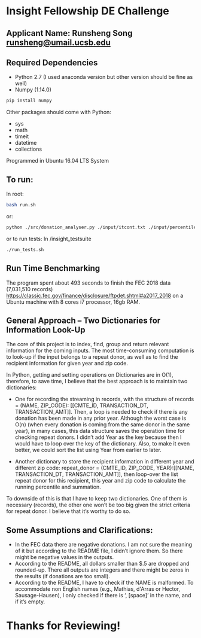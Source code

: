 # Insight Fellowship DE Challenge

Applicant Name: Runsheng Song
runsheng@umail.ucsb.edu
----

## Required Dependencies
* Python 2.7 (I used anaconda version but other version should be fine as well)
* Numpy (1.14.0)

```bash
pip install numpy
```

Other packages should come with Python:
* sys
* math
* timeit
* datetime
* collections

Programmed in Ubuntu 16.04 LTS System

## To run:

In root:
```bash
bash run.sh
```
or:
```bash
python ./src/donation_analyser.py ./input/itcont.txt ./input/percentile.txt ./output/repeat_donors.txt
```

or to run tests:
In /insight_testsuite
```bash
./run_tests.sh
```

## Run Time Benchmarking
The program spent about 493 seconds to finish the FEC 2018 data (7,031,510 records)
https://classic.fec.gov/finance/disclosure/ftpdet.shtml#a2017_2018
on a Ubuntu machine with 8 cores i7 processor, 16gb RAM.

## General Approach – Two Dictionaries for Information Look-Up

The core of this project is to index, find, group and return relevant information for the coming inputs. The most time-consuming computation is to look-up if the input belongs to a repeat donor, as well as to find the recipient information for given year and zip code.

In Python, getting and setting operations on Dictionaries are in O(1), therefore, to save time, I believe that the best approach is to maintain two dictionaries: 

* One for recording the streaming in records, with the structure of records = (NAME, ZIP_CODE): [[CMTE_ID, TRANSACTION_DT, TRANSACTION_AMT]]. Then, a loop is needed to check if there is any donation has been made in any prior year. Although the worst case is O(n) (when every donation is coming from the same donor in the same year), in many cases, this data structure saves the operation time for checking repeat donors. I didn’t add Year as the key because then I would have to loop over the key of the dictionary. Also, to make it even better, we could sort the list using Year from earlier to later.

* Another dictionary to store the recipient information in different year and different zip code: repeat_donor = (CMTE_ID, ZIP_CODE, YEAR):[[NAME, TRANSACTION_DT, TRANSACTION_AMT]], then loop-over the list repeat donor for this recipient, this year and zip code to calculate the running percentile and summation.

To downside of this is that I have to keep two dictionaries. One of them is necessary (records), the other one won’t be too big given the strict criteria for repeat donor. I believe that it’s worthy to do so.
 
## Some Assumptions and Clarifications:
* In the FEC data there are negative donations. I am not sure the meaning of it but according to the README file, I didn’t ignore them. So there might be negative values in the outputs.
* According to the README, all dollars smaller than $.5 are dropped and rounded-up. There all outputs are integers and there might be zeros in the results (if donations are too small).
* According to the README, I have to check if the NAME is malformed. To accommodate non English names (e.g., Mathias, d'Arras or Hector, Sausage-Hausen), I only checked if there is ‘, [space]’ in the name, and if it’s empty.

# Thanks for Reviewing!